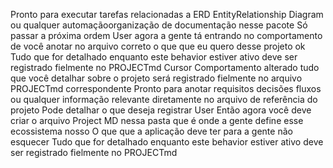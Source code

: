 Pronto para executar tarefas relacionadas a ERD EntityRelationship Diagram ou qualquer automaçãoorganização de documentação nesse pacote
Só passar a próxima ordem
User
agora a gente tá entrando no comportamento de você anotar no arquivo correto o que que eu quero desse projeto ok
Tudo que for detalhado enquanto este behavior estiver ativo deve ser registrado fielmente no PROJECTmd
Cursor
 Comportamento alterado tudo que você detalhar sobre o projeto será registrado fielmente no arquivo PROJECTmd correspondente
Pronto para anotar requisitos decisões fluxos ou qualquer informação relevante diretamente no arquivo de referência do projeto
Pode detalhar o que deseja registrar
User
Então agora você deve criar o arquivo Project MD nessa pasta que é onde a gente define esse ecossistema nosso O que que a aplicação deve ter para a gente não esquecer
Tudo que for detalhado enquanto este behavior estiver ativo deve ser registrado fielmente no PROJECTmd